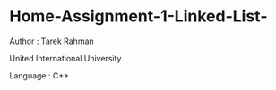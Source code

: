 # Home-Assignment-1-Linked-List-

Author : Tarek Rahman

United International University

Language : C++
